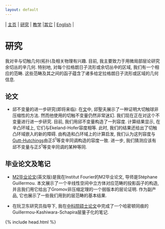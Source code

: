 ```yaml
---
layout: default
---
```



| [主页](index-ch.md)  | [研究](research-ch.md)    | [教学](teaching-ch.md)         |[其它](others-ch.md) | [English](research-en.md) |


# 研究

我对辛与切触几何(拓扑)及相关物理有兴趣. 目前, 我主要致力于用微局部层论研究余切丛的辛几何. 特别地, 对每个拉格朗日子流形或余切丛中的区域, 我们有一个相应的范畴. 这些范畴及其之间的函子蕴含了诸多给定拉格朗日子流形或区域的几何信息.

## 论文

- 邱不变量的进一步研究(即将来临): 在[文](https://arxiv.org/abs/1405.1178)中, 邱聖夫展示了一种证明大切触球非压缩性的方法. 然而他使用的切触不变量仍然非常迷幻. 我们现在正在对这个不变量进行进一步研究. 目前, 我们用邱不变量构造了一列容度. 计算结果显示, 在辛凸环域上, 它们与Ekeland-Hofer容度相等. 此时, 我们的结果还给出了切触凸环域嵌入的新的障碍. 由构造和凸环域上的计算启发, 我们认为这列容度与[Gutt-Hutchings](https://projecteuclid.org/euclid.agt/1540605650)由正$S^1$等变辛同调构造的容度一致. 进一步, 我们猜测应该有邱不变量与正$S^1$等变辛同调的某种等同.

## 毕业论文及笔记

- [M2毕业论文](M2_thesis.pdf)(英文版)是我在Institut Fourier的M2毕业论文, 导师是Stéphane Guillermou. 本文展示了一个辛线性空间中立方体对应范畴的投影函子的构造, 并且我们用它给出了Gromov非压缩定理的一个弱版本的层论证明. 作为副产品, 它也展示了一些我们用到的层范畴的基本结果.

- 在阮卫东研究员指导下, 我在[中科院硕士论文](CAS_Thesis.pdf)中完成了一个哈密顿同痕的Guillermou-Kashiwara-Schapira层量子化的笔记.

{% include head.html %}
